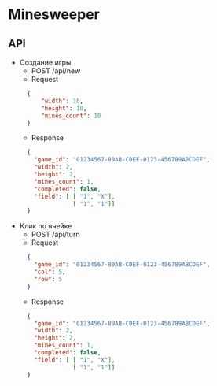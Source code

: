 # Minesweeper

## API

- Создание игры
  - POST /api/new
  - Request
  ```json
    {
        "width": 10,
        "height": 10,
        "mines_count": 10
    }
  ```
  - Response
  ```json
    {
      "game_id": "01234567-89AB-CDEF-0123-456789ABCDEF",
      "width": 2,
      "height": 2,
      "mines_count": 1,
      "completed": false,
      "field": [ [ "1", "X"],  
                 [ "1", "1"]]
    }
  ```
- Клик по ячейке
  - POST /api/turn
  - Request
  ```json
    {
      "game_id": "01234567-89AB-CDEF-0123-456789ABCDEF",
      "col": 5,
      "row": 5
    }
  ```
  - Response
  ```json
    {
      "game_id": "01234567-89AB-CDEF-0123-456789ABCDEF",
      "width": 2,
      "height": 2,
      "mines_count": 1,
      "completed": false,
      "field": [ [ "1", "X"],  
                 [ "1", "1"]]
    }
  ```